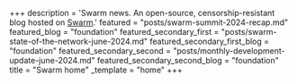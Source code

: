 +++
description = 'Swarm news. An open-source, censorship-resistant blog hosted on [Swarm](https://www.ethswarm.org/ "Swarm").'
featured = "posts/swarm-summit-2024-recap.md"
featured_blog = "foundation"
featured_secondary_first = "posts/swarm-state-of-the-network-june-2024.md"
featured_secondary_first_blog = "foundation"
featured_secondary_second = "posts/monthly-development-update-june-2024.md"
featured_secondary_second_blog = "foundation"
title = "Swarm home"
_template = "home"
+++
